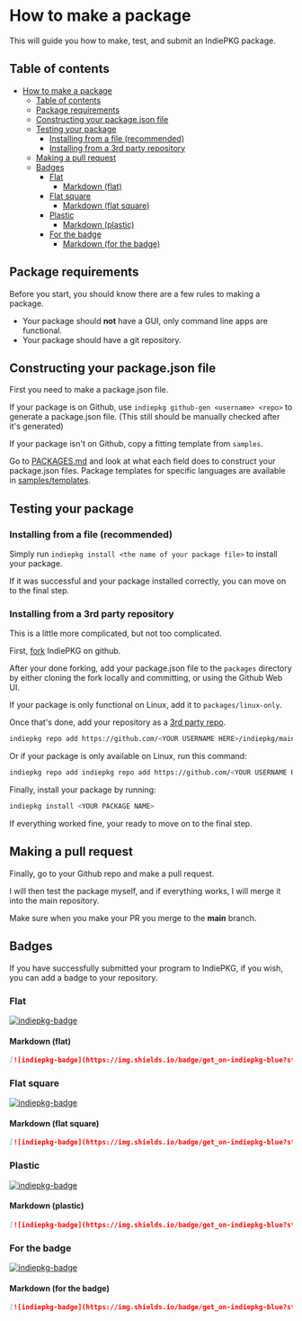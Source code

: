 <!-- markdownlint-disable MD013 -->
# How to make a package

This will guide you how to make, test, and submit an IndiePKG package.

## Table of contents

- [How to make a package](#how-to-make-a-package)
  - [Table of contents](#table-of-contents)
  - [Package requirements](#package-requirements)
  - [Constructing your package.json file](#constructing-your-packagejson-file)
  - [Testing your package](#testing-your-package)
    - [Installing from a file (recommended)](#installing-from-a-file-recommended)
    - [Installing from a 3rd party repository](#installing-from-a-3rd-party-repository)
  - [Making a pull request](#making-a-pull-request)
  - [Badges](#badges)
    - [Flat](#flat)
      - [Markdown (flat)](#markdown-flat)
    - [Flat square](#flat-square)
      - [Markdown (flat square)](#markdown-flat-square)
    - [Plastic](#plastic)
      - [Markdown (plastic)](#markdown-plastic)
    - [For the badge](#for-the-badge)
      - [Markdown (for the badge)](#markdown-for-the-badge)

## Package requirements

Before you start, you should know there are a few rules to making a package.

- Your package should **not** have a GUI, only command line apps are functional.
- Your package should have a git repository.

## Constructing your package.json file

First you need to make a package.json file.

If your package is on Github, use `indiepkg github-gen <username> <repo>` to generate a package.json file. (This still should be manually checked after it's generated)

If your package isn't on Github, copy a fitting template from `samples`.

Go to [PACKAGES.md](PACKAGES.md) and look at what each field does to construct your package.json files. Package templates for specific languages are available in [samples/templates](samples/templates).

## Testing your package

### Installing from a file (recommended)

Simply run `indiepkg install <the name of your package file>` to install your package.

If it was successful and your package installed correctly, you can move on to the final step.

### Installing from a 3rd party repository

This is a little more complicated, but not too complicated.

First, [fork](https://github.com/talwat/IndiePKG/fork) IndiePKG on github.

After your done forking, add your package.json file to the `packages` directory by either cloning the fork locally and committing, or using the Github Web UI.

If your package is only functional on Linux, add it to `packages/linux-only`.

Once that's done, add your repository as a [3rd party repo](docs/REPOS.md).

```bash
indiepkg repo add https://github.com/<YOUR USERNAME HERE>/indiepkg/main/packages/
```

Or if your package is only available on Linux, run this command:

```bash
indiepkg repo add indiepkg repo add https://github.com/<YOUR USERNAME HERE>/indiepkg/main/packages/linux-only/
```

Finally, install your package by running:

```bash
indiepkg install <YOUR PACKAGE NAME>
```

If everything worked fine, your ready to move on to the final step.

## Making a pull request

Finally, go to your Github repo and make a pull request.

I will then test the package myself, and if everything works, I will merge it into the main repository.

Make sure when you make your PR you merge to the **main** branch.

## Badges

If you have successfully submitted your program to IndiePKG, if you wish, you can add a badge to your repository.

### Flat

[![indiepkg-badge](https://img.shields.io/badge/get_on-indiepkg-blue?style=flat&logo=data:image/png;base64,iVBORw0KGgoAAAANSUhEUgAAADwAAAA8CAYAAAA6/NlyAAAAxklEQVRoge3Zuw3CMBRGYYzoGYEhIrEGSLTswCywQ0pGyRKMQEthRvCPFF7H56uvnBy5uUrKIlRrrenst5RSSmtm+YkX+SUG0xlMZzCdwXSrdxyabDyvmHPL6+6GDaYzmM5gOoPpyj98q5pTdzdsMJ3BdAbTGUwXf9M6nm7xoeNlE82lS951GKK5wzQ1Z7q7YYPpDKYzmM5gunjTWu938aH1nG1Q6U/Gx30bP7uluxs2mM5gOoPpDKbz7yGdwXQG0xlMZzDdE3J4HtdWbCB+AAAAAElFTkSuQmCC)](https://github.com/talwat/indiepkg)

#### Markdown (flat)

```markdown
[![indiepkg-badge](https://img.shields.io/badge/get_on-indiepkg-blue?style=flat&logo=data:image/png;base64,iVBORw0KGgoAAAANSUhEUgAAADwAAAA8CAYAAAA6/NlyAAAAxklEQVRoge3Zuw3CMBRGYYzoGYEhIrEGSLTswCywQ0pGyRKMQEthRvCPFF7H56uvnBy5uUrKIlRrrenst5RSSmtm+YkX+SUG0xlMZzCdwXSrdxyabDyvmHPL6+6GDaYzmM5gOoPpyj98q5pTdzdsMJ3BdAbTGUwXf9M6nm7xoeNlE82lS951GKK5wzQ1Z7q7YYPpDKYzmM5gunjTWu938aH1nG1Q6U/Gx30bP7uluxs2mM5gOoPpDKbz7yGdwXQG0xlMZzDdE3J4HtdWbCB+AAAAAElFTkSuQmCC)](https://github.com/talwat/indiepkg)
```

### Flat square

[![indiepkg-badge](https://img.shields.io/badge/get_on-indiepkg-blue?style=flat-square&logo=data:image/png;base64,iVBORw0KGgoAAAANSUhEUgAAADwAAAA8CAYAAAA6/NlyAAAAxklEQVRoge3Zuw3CMBRGYYzoGYEhIrEGSLTswCywQ0pGyRKMQEthRvCPFF7H56uvnBy5uUrKIlRrrenst5RSSmtm+YkX+SUG0xlMZzCdwXSrdxyabDyvmHPL6+6GDaYzmM5gOoPpyj98q5pTdzdsMJ3BdAbTGUwXf9M6nm7xoeNlE82lS951GKK5wzQ1Z7q7YYPpDKYzmM5gunjTWu938aH1nG1Q6U/Gx30bP7uluxs2mM5gOoPpDKbz7yGdwXQG0xlMZzDdE3J4HtdWbCB+AAAAAElFTkSuQmCC)](https://github.com/talwat/indiepkg)

#### Markdown (flat square)

```markdown
[![indiepkg-badge](https://img.shields.io/badge/get_on-indiepkg-blue?style=flat-square&logo=data:image/png;base64,iVBORw0KGgoAAAANSUhEUgAAADwAAAA8CAYAAAA6/NlyAAAAxklEQVRoge3Zuw3CMBRGYYzoGYEhIrEGSLTswCywQ0pGyRKMQEthRvCPFF7H56uvnBy5uUrKIlRrrenst5RSSmtm+YkX+SUG0xlMZzCdwXSrdxyabDyvmHPL6+6GDaYzmM5gOoPpyj98q5pTdzdsMJ3BdAbTGUwXf9M6nm7xoeNlE82lS951GKK5wzQ1Z7q7YYPpDKYzmM5gunjTWu938aH1nG1Q6U/Gx30bP7uluxs2mM5gOoPpDKbz7yGdwXQG0xlMZzDdE3J4HtdWbCB+AAAAAElFTkSuQmCC)](https://github.com/talwat/indiepkg)
```

### Plastic

[![indiepkg-badge](https://img.shields.io/badge/get_on-indiepkg-blue?style=plastic&logo=data:image/png;base64,iVBORw0KGgoAAAANSUhEUgAAADwAAAA8CAYAAAA6/NlyAAAAxklEQVRoge3Zuw3CMBRGYYzoGYEhIrEGSLTswCywQ0pGyRKMQEthRvCPFF7H56uvnBy5uUrKIlRrrenst5RSSmtm+YkX+SUG0xlMZzCdwXSrdxyabDyvmHPL6+6GDaYzmM5gOoPpyj98q5pTdzdsMJ3BdAbTGUwXf9M6nm7xoeNlE82lS951GKK5wzQ1Z7q7YYPpDKYzmM5gunjTWu938aH1nG1Q6U/Gx30bP7uluxs2mM5gOoPpDKbz7yGdwXQG0xlMZzDdE3J4HtdWbCB+AAAAAElFTkSuQmCC)](https://github.com/talwat/indiepkg)

#### Markdown (plastic)

```markdown
[![indiepkg-badge](https://img.shields.io/badge/get_on-indiepkg-blue?style=plastic&logo=data:image/png;base64,iVBORw0KGgoAAAANSUhEUgAAADwAAAA8CAYAAAA6/NlyAAAAxklEQVRoge3Zuw3CMBRGYYzoGYEhIrEGSLTswCywQ0pGyRKMQEthRvCPFF7H56uvnBy5uUrKIlRrrenst5RSSmtm+YkX+SUG0xlMZzCdwXSrdxyabDyvmHPL6+6GDaYzmM5gOoPpyj98q5pTdzdsMJ3BdAbTGUwXf9M6nm7xoeNlE82lS951GKK5wzQ1Z7q7YYPpDKYzmM5gunjTWu938aH1nG1Q6U/Gx30bP7uluxs2mM5gOoPpDKbz7yGdwXQG0xlMZzDdE3J4HtdWbCB+AAAAAElFTkSuQmCC)](https://github.com/talwat/indiepkg)
```

### For the badge

[![indiepkg-badge](https://img.shields.io/badge/get_on-indiepkg-blue?style=for-the-badge&logo=data:image/png;base64,iVBORw0KGgoAAAANSUhEUgAAADwAAAA8CAYAAAA6/NlyAAAAxklEQVRoge3Zuw3CMBRGYYzoGYEhIrEGSLTswCywQ0pGyRKMQEthRvCPFF7H56uvnBy5uUrKIlRrrenst5RSSmtm+YkX+SUG0xlMZzCdwXSrdxyabDyvmHPL6+6GDaYzmM5gOoPpyj98q5pTdzdsMJ3BdAbTGUwXf9M6nm7xoeNlE82lS951GKK5wzQ1Z7q7YYPpDKYzmM5gunjTWu938aH1nG1Q6U/Gx30bP7uluxs2mM5gOoPpDKbz7yGdwXQG0xlMZzDdE3J4HtdWbCB+AAAAAElFTkSuQmCC)](https://github.com/talwat/indiepkg)

#### Markdown (for the badge)

```markdown
[![indiepkg-badge](https://img.shields.io/badge/get_on-indiepkg-blue?style=for-the-badge&logo=data:image/png;base64,iVBORw0KGgoAAAANSUhEUgAAADwAAAA8CAYAAAA6/NlyAAAAxklEQVRoge3Zuw3CMBRGYYzoGYEhIrEGSLTswCywQ0pGyRKMQEthRvCPFF7H56uvnBy5uUrKIlRrrenst5RSSmtm+YkX+SUG0xlMZzCdwXSrdxyabDyvmHPL6+6GDaYzmM5gOoPpyj98q5pTdzdsMJ3BdAbTGUwXf9M6nm7xoeNlE82lS951GKK5wzQ1Z7q7YYPpDKYzmM5gunjTWu938aH1nG1Q6U/Gx30bP7uluxs2mM5gOoPpDKbz7yGdwXQG0xlMZzDdE3J4HtdWbCB+AAAAAElFTkSuQmCC)](https://github.com/talwat/indiepkg)
```
